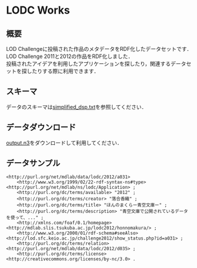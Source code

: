 # LODC Works

## 概要

LOD Challengeに投稿された作品のメタデータをRDF化したデータセットです．  
LOD Challenge 2011と2012の作品をRDF化しました．  
投稿されたアイデアを利用したアプリケーションを探したり，関連するデータセットを探したりする際に利用できます．

## スキーマ

データのスキーマは[simplified_dsp.txt](https://raw.github.com/tsunagun/lodcworks/master/simplified_dsp.txt)を参照してください．

## データダウンロード

[output.n3](https://raw.github.com/tsunagun/lodcworks/master/output.n3)をダウンロードして利用してください．

## データサンプル

    <http://purl.org/net/mdlab/data/lodc/2012/a031>
        <http://www.w3.org/1999/02/22-rdf-syntax-ns#type> <http://purl.org/net/mdlab/ns/lodc/Application> ;
        <http://purl.org/dc/terms/available> "2012" ;
        <http://purl.org/dc/terms/creator> "落合香織" ;
        <http://purl.org/dc/terms/title> "ほんのまくらー青空文庫ー" ;
        <http://purl.org/dc/terms/description> "青空文庫で公開されているデータを使って、..." ;
        <http://xmlns.com/foaf/0.1/homepage> <http://mdlab.slis.tsukuba.ac.jp/lodc2012/honnomakura/> ;
        <http://www.w3.org/2000/01/rdf-schema#seeAlso> <http://lod.sfc.keio.ac.jp/challenge2012/show_status.php?id=a031> ;
        <http://purl.org/dc/terms/relation> <http://purl.org/net/mdlab/data/lodc/2012/d035> ;
        <http://purl.org/dc/terms/license> <http://creativecommons.org/licenses/by-nc/3.0> .
